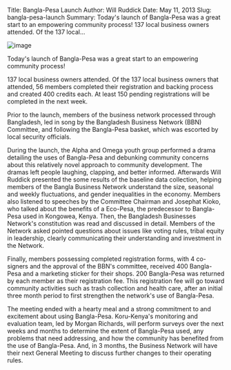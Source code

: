 Title: Bangla-Pesa Launch
Author: Will Ruddick
Date: May 11, 2013
Slug: bangla-pesa-launch
Summary: Today's launch of Bangla-Pesa was a great start to an empowering community process! 137 local business owners attended. Of the 137 local...

![image](/images/blog/bangla-pesa-launch1.webp)

Today's launch of Bangla-Pesa was a great start to an empowering
community process!

137 local business owners attended. Of the 137 local business owners
that attended, 56 members completed their registration and backing
process and created 400 credits each. At least 150 pending registrations
will be completed in the next week.

Prior to the launch, members of the business network processed through
Bangladesh, led in song by the Bangladesh Business Network (BBN)
Committee, and following the Bangla-Pesa basket, which was escorted by
local security officials.

During the launch, the Alpha and Omega youth group performed a drama
detailing the uses of Bangla-Pesa and debunking community concerns about
this relatively novel approach to community development. The dramas left
people laughing, clapping, and better informed. Afterwards Will Ruddick
presented the some results of the baseline data collection, helping
members of the Bangla Business Network understand the size, seasonal and
weekly fluctuations, and gender inequalities in the economy. Members
also listened to speeches by the Committee Chairman and Josephat Kioko,
who talked about the benefits of a Eco-Pesa, the predecessor to
Bangla-Pesa used in Kongowea, Kenya. Then, the Bangladesh Businesses
Network's constitution was read and discussed in detail. Members of the
Network asked pointed questions about issues like voting rules, tribal
equity in leadership, clearly communicating their understanding and
investment in the Network.

Finally, members possessing completed registration forms, with 4
co-signers and the approval of the BBN's committee, received 400
Bangla-Pesa and a marketing sticker for their shops. 200 Bangla-Pesa was
returned by each member as their registration fee. This registration fee
will go toward community activities such as trash collection and health
care, after an initial three month period to first strengthen the
network's use of Bangla-Pesa.

The meeting ended with a hearty meal and a strong commitment to and
excitement about using Bangla-Pesa. Koru-Kenya's monitoring and
evaluation team, led by Morgan Richards, will perform surveys over the
next weeks and months to determine the extent of Bangla-Pesa used, any
problems that need addressing, and how the community has benefited from
the use of Bangla-Pesa. And, in 3 months, the Business Network will have
their next General Meeting to discuss further changes to their operating
rules.
